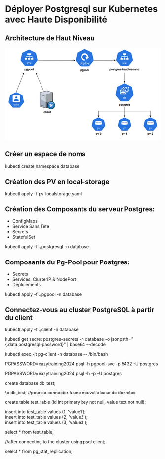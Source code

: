 # Déployer Postgresql sur Kubernetes avec Haute Disponibilité

## Architecture de Haut Niveau

![](images/Postgres-K8S-Architecture.jpg)

## Créer un espace de noms

kubectl create namespace database

## Création des PV en local-storage

kubectl apply -f pv-localstorage.yaml

## Création des Composants du serveur Postgres:
- ConfigMaps 
- Service Sans Tête 
- Secrets 
- StatefulSet 

kubectl apply -f ./postgresql -n database

## Composants du Pg-Pool pour Postgres:
- Secrets
- Services: ClusterIP & NodePort
- Déploiements

kubectl apply -f ./pgpool -n database

## Connectez-vous au cluster PostgreSQL à partir du client

kubectl apply -f ./client -n database

kubectl get secret postgres-secrets -n database -o jsonpath="{.data.postgresql-password}" | base64 --decode

kubectl exec -it pg-client -n database -- /bin/bash

PGPASSWORD=eazytraining2024 psql -h pgpool-svc -p 5432 -U postgres

PGPASSWORD=eazytraining2024 psql -h <IP ADDR> -p <NODEPORT ADDR of pgpool-svc-nodeport> -U postgres

create database db_test; 

\c db_test; //pour se connecter à une nouvelle base de données

create table test_table (id int primary key not null, value text not null);         
                
insert into test_table values (1, 'value1');      
insert into test_table values (2, 'value2');      
insert into test_table values (3, 'value3');      

select * from test_table;

//after connecting to the cluster using psql client;

select * from pg_stat_replication;